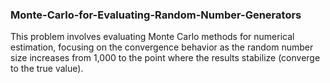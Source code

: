 ### Monte-Carlo-for-Evaluating-Random-Number-Generators
This problem involves evaluating Monte Carlo methods for numerical estimation, focusing on the convergence behavior as the random number size increases from 1,000 to the point where the results stabilize (converge to the true value).
